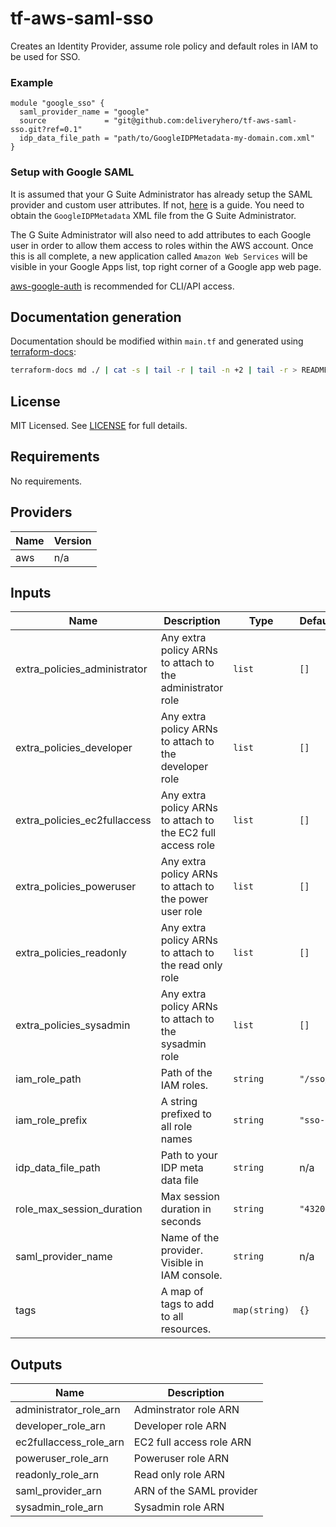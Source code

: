# tf-aws-saml-sso

Creates an Identity Provider, assume role policy and default roles in IAM to be used for SSO.

### Example

```hcl
module "google_sso" {
  saml_provider_name = "google"
  source             = "git@github.com:deliveryhero/tf-aws-saml-sso.git?ref=0.1"
  idp_data_file_path = "path/to/GoogleIDPMetadata-my-domain.com.xml"
}
```

### Setup with Google SAML

It is assumed that your G Suite Administrator has already setup the SAML provider and custom user attributes. If not, [here](https://medium.com/proud2becloud/single-sign-on-with-g-suite-on-the-amazon-web-services-console-d506fda88c90) is a guide. You need to obtain the `GoogleIDPMetadata` XML file from the G Suite Administrator.

The G Suite Administrator will also need to add attributes to each Google user in order to allow them access to roles within the AWS account. Once this is all complete, a new application called `Amazon Web Services` will be visible in your Google Apps list, top right corner of a Google app web page.

[aws-google-auth](https://github.com/cevoaustralia/aws-google-auth) is recommended for CLI/API access.

## Documentation generation

Documentation should be modified within `main.tf` and generated using [terraform-docs](https://github.com/segmentio/terraform-docs):

```bash
terraform-docs md ./ | cat -s | tail -r | tail -n +2 | tail -r > README.md
```

## License

MIT Licensed. See [LICENSE](https://github.com/deliveryhero/tf-ssh-bastion/tree/master/LICENSE) for full details.

## Requirements

No requirements.

## Providers

| Name | Version |
|------|---------|
| aws | n/a |

## Inputs

| Name | Description | Type | Default | Required |
|------|-------------|------|---------|:--------:|
| extra\_policies\_administrator | Any extra policy ARNs to attach to the administrator role | `list` | `[]` | no |
| extra\_policies\_developer | Any extra policy ARNs to attach to the developer role | `list` | `[]` | no |
| extra\_policies\_ec2fullaccess | Any extra policy ARNs to attach to the EC2 full access role | `list` | `[]` | no |
| extra\_policies\_poweruser | Any extra policy ARNs to attach to the power user role | `list` | `[]` | no |
| extra\_policies\_readonly | Any extra policy ARNs to attach to the read only role | `list` | `[]` | no |
| extra\_policies\_sysadmin | Any extra policy ARNs to attach to the sysadmin role | `list` | `[]` | no |
| iam\_role\_path | Path of the IAM roles. | `string` | `"/sso/"` | no |
| iam\_role\_prefix | A string prefixed to all role names | `string` | `"sso-"` | no |
| idp\_data\_file\_path | Path to your IDP meta data file | `string` | n/a | yes |
| role\_max\_session\_duration | Max session duration in seconds | `string` | `"43200"` | no |
| saml\_provider\_name | Name of the provider. Visible in IAM console. | `string` | n/a | yes |
| tags | A map of tags to add to all resources. | `map(string)` | `{}` | no |

## Outputs

| Name | Description |
|------|-------------|
| administrator\_role\_arn | Adminstrator role ARN |
| developer\_role\_arn | Developer role ARN |
| ec2fullaccess\_role\_arn | EC2 full access role ARN |
| poweruser\_role\_arn | Poweruser role ARN |
| readonly\_role\_arn | Read only role ARN |
| saml\_provider\_arn | ARN of the SAML provider |
| sysadmin\_role\_arn | Sysadmin role ARN |

